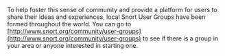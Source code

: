 To help foster this sense of community and provide a platform for users to share their ideas and experiences, local Snort User Groups have been formed throughout the world. You can go to [http://www.snort.org/community/user-groups](http://www.snort.org/community/user-groups) to see if there is a group in your area or anyone interested in starting one.